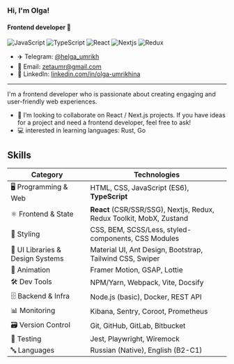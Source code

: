 ### Hi, I'm Olga!
#### Frontend developer 👋

![JavaScript](https://img.shields.io/badge/javascript-%23323330.svg?style=for-the-badge&logo=javascript&logoColor=%23F7DF1E)
![TypeScript](https://img.shields.io/badge/typescript-%23007ACC.svg?style=for-the-badge&logo=typescript&logoColor=white)
![React](https://img.shields.io/badge/react-%2320232a.svg?style=for-the-badge&logo=react&logoColor=%2361DAFB)
![Nextjs](https://img.shields.io/badge/next.js-000000?style=for-the-badge&logo=nextdotjs&logoColor=white)
![Redux](https://img.shields.io/badge/redux-%23593d88.svg?style=for-the-badge&logo=redux&logoColor=white)

- ✈️ Telegram: [@helga_umrikh](https://t.me/helga_umrikh)
- 📧 Email: zetaumr@gmail.com
- 🔗 LinkedIn: [linkedin.com/in/olga-umrikhina](http://www.linkedin.com/in/olga-umrikhina)

---

I'm a frontend developer who is passionate about creating engaging and user-friendly web experiences.
- 👯 I’m looking to collaborate on React / Next.js projects. If you have ideas for a project and need a frontend developer, feel free to ask!
- :computer: interested in learning languages: Rust, Go

## Skills
| Category | Technologies |
|----------|-------------|
| 🖥️ Programming & Web | HTML, CSS, JavaScript (ES6), **TypeScript** |
| ⚛️ Frontend & State | **React** (CSR/SSR/SSG), Nextjs, Redux, Redux Toolkit, MobX, Zustand |
| 🎨 Styling | CSS, BEM, SCSS/Less, styled-components, CSS Modules | 
| 🧩 UI Libraries & Design Systems | Material UI, Ant Design, Bootstrap, Tailwind CSS, Swiper |
| 💫 Animation | Framer Motion, GSAP, Lottie |
| 🛠️ Dev Tools | NPM/Yarn, Webpack, Vite, Docsify |
| 🗄️ Backend & Infra | Node.js (basic), Docker, REST API |
| 📊 Monitoring | Kibana, Sentry, Coroot, Prometheus |
| 🗃️ Version Control | Git, GitHub, GitLab, Bitbucket |
| 🧪 Testing | Jest, Playwright, Wiremock |
| 🔤 Languages | Russian (Native), English (B2-C1) |

